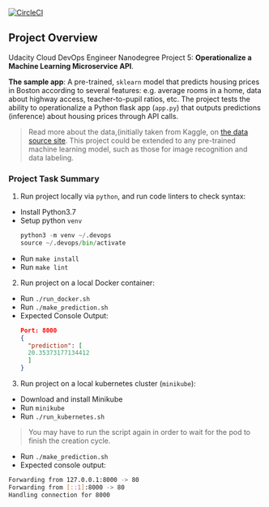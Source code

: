 [![CircleCI](https://circleci.com/gh/spider-sauce/udacity-operationalized-microservice.svg?style=shield&circle-token=:circle-token)](https://circleci.com/gh/spider-sauce/udacity-operationalized-microservice)

## Project Overview

Udacity Cloud DevOps Engineer Nanodegree Project 5: __Operationalize a Machine Learning Microservice API__. 

__The sample app__: A pre-trained, `sklearn` model that predicts housing prices in Boston according to several features: e.g. average rooms in a home, data about highway access, teacher-to-pupil ratios, etc. The project tests the ability to operationalize a Python flask app (`app.py`) that outputs predictions (inference) about housing prices through API calls.

> Read more about the data,(initially taken from Kaggle, on [the data source site](https://www.kaggle.com/c/boston-housing). This project could be extended to any pre-trained machine learning model, such as those for image recognition and data labeling.

### Project Task Summary

1. Run project locally via `python`, and run code linters to check syntax:
  * Install Python3.7
  * Setup python `venv`
    ```python
    python3 -m venv ~/.devops
    source ~/.devops/bin/activate
    ```
   * Run `make install`
   * Run `make lint`
2. Run project on a local Docker container:
  * Run `./run_docker.sh`
  * Run `./make_prediction.sh`
  * Expected Console Output:
    ```json
    Port: 8000
    {
      "prediction": [
      20.35373177134412
      ]
    }
    ```
3. Run project on a local kubernetes cluster (`minikube`):
  * Download and install Minikube
  * Run `minikube`
  * Run `./run_kubernetes.sh`
  > You may have to run the script again in order to wait for the pod to finish the creation cycle.
  * Run `./make_prediction.sh`
  * Expected console output:
  ```sh
  Forwarding from 127.0.0.1:8000 -> 80
  Forwarding from [::1]:8000 -> 80
  Handling connection for 8000
  ```
